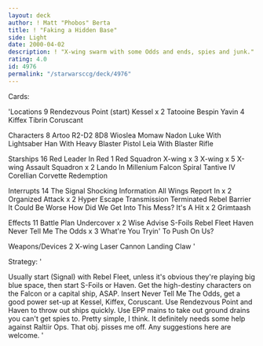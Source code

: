 ```yaml
---
layout: deck
author: ! Matt "Phobos" Berta
title: ! "Faking a Hidden Base"
side: Light
date: 2000-04-02
description: ! "X-wing swarm with some Odds and ends, spies and junk."
rating: 4.0
id: 4976
permalink: "/starwarsccg/deck/4976"
---
```

Cards: 

'Locations 9
Rendezvous Point (start)
Kessel x 2
Tatooine
Bespin
Yavin 4
Kiffex
Tibrin
Coruscant

Characters 8
Artoo
R2-D2
8D8
Wioslea
Momaw Nadon
Luke With Lightsaber
Han With Heavy Blaster Pistol
Leia With Blaster Rifle

Starships 16
Red Leader In Red 1
Red Squadron X-wing x 3
X-wing x 5
X-wing Assault Squadron x 2
Lando In Millenium Falcon
Spiral
Tantive IV
Corellian Corvette
Redemption

Interrupts 14
The Signal
Shocking Information
All Wings Report In x 2
Organized Attack x 2
Hyper Escape
Transmission Terminated
Rebel Barrier
It Could Be Worse
How Did We Get Into This Mess?
It's A Hit x 2
Grimtaash

Effects 11
Battle Plan
Undercover x 2
Wise Advise
S-Foils
Rebel Fleet
Haven
Never Tell Me The Odds x 3
What're You Tryin' To Push On Us?

Weapons/Devices 2
X-wing Laser Cannon
Landing Claw '

Strategy: '

Usually start (Signal) with Rebel Fleet, unless it's obvious they're playing big blue space, then start S-Foils or Haven.
Get the high-destiny characters on the Falcon or a capital ship, ASAP. Insert Never Tell Me The Odds, get a good power set-up at Kessel, Kiffex, Coruscant. Use Rendezvous Point and Haven to throw out ships quickly. Use EPP mains to take out ground drains you can't get spies to. Pretty simple, I think. It definitely needs some help against Raltiir Ops. That obj. pisses me off. Any suggestions here are welcome. '
